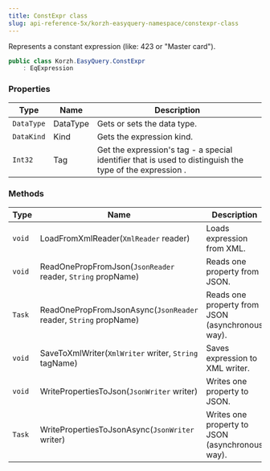 ```yaml
---
title: ConstExpr class
slug: api-reference-5x/korzh-easyquery-namespace/constexpr-class
---
```


Represents a constant expression (like: 423 or "Master card").
```csharp
public class Korzh.EasyQuery.ConstExpr
    : EqExpression

```

### Properties

| Type | Name | Description | 
| --- | --- | --- | 
| `DataType` | DataType | Gets or sets the data type. | 
| `DataKind` | Kind | Gets the expression kind. | 
| `Int32` | Tag | Get the expression's tag - a special identifier that is used to distinguish the type of the expression . | 


### Methods

| Type | Name | Description | 
| --- | --- | --- | 
| `void` | LoadFromXmlReader(`XmlReader` reader) | Loads expression from XML. | 
| `void` | ReadOnePropFromJson(`JsonReader` reader, `String` propName) | Reads one property from JSON. | 
| `Task` | ReadOnePropFromJsonAsync(`JsonReader` reader, `String` propName) | Reads one property from JSON (asynchronous way). | 
| `void` | SaveToXmlWriter(`XmlWriter` writer, `String` tagName) | Saves expression to XML writer. | 
| `void` | WritePropertiesToJson(`JsonWriter` writer) | Writes one property to JSON. | 
| `Task` | WritePropertiesToJsonAsync(`JsonWriter` writer) | Writes one property to JSON (asynchronous way). |